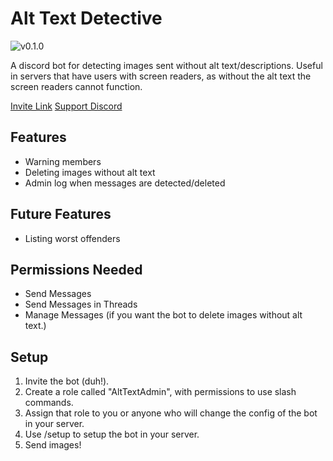 # Alt Text Detective

![v0.1.0](https://img.shields.io/badge/version-v0.1.0-blue)

A discord bot for detecting images sent without alt text/descriptions.
Useful in servers that have users with screen readers, as without the alt text the screen readers cannot function.

[Invite Link](https://discord.com/api/oauth2/authorize?client_id=984816760500932699&permissions=274877917184&scope=bot%20applications.commands)
[Support Discord](https://discord.gg/x7CyFRA5s6)


## Features
- Warning members
- Deleting images without alt text
- Admin log when messages are detected/deleted

## Future Features
- Listing worst offenders

## Permissions Needed
- Send Messages
- Send Messages in Threads
- Manage Messages (if you want the bot to delete images without alt text.)

## Setup
1. Invite the bot (duh!).
2. Create a role called "AltTextAdmin", with permissions to use slash commands.
3. Assign that role to you or anyone who will change the config of the bot in your server.
4. Use /setup to setup the bot in your server.
5. Send images!
